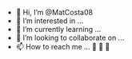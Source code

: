- 👋 Hi, I’m @MatCosta08
- 👀 I’m interested in ...
- 🌱 I’m currently learning ...
- 💞️ I’m looking to collaborate on ...
- 📫 How to reach me ...
  🎱 
  🥶
  🤡
  

